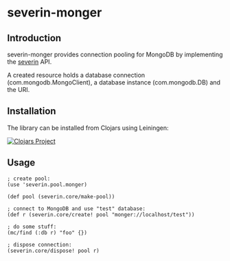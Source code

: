 # severin-monger

## Introduction

severin-monger provides connection pooling for MongoDB by implementing the
[severin](https://github.com/20centaurifux/severin) API.

A created resource holds a database connection (com.mongodb.MongoClient), a
database instance (com.mongodb.DB) and the URI.

## Installation

The library can be installed from Clojars using Leiningen:

[![Clojars Project](http://clojars.org/zcfux/severin-monger/latest-version.svg)](https://clojars.org/zcfux/severin-monger)

## Usage

```
; create pool:
(use 'severin.pool.monger)

(def pool (severin.core/make-pool))

; connect to MongoDB and use "test" database:
(def r (severin.core/create! pool "monger://localhost/test"))

; do some stuff:
(mc/find (:db r) "foo" {})

; dispose connection:
(severin.core/dispose! pool r)
```
